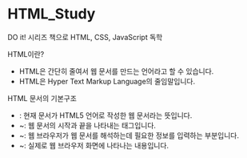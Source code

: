 ﻿# HTML_Study
DO it! 시리즈 책으로 HTML, CSS, JavaScript 독학

HTML이란?
- HTML은 간단히 줄여서 웹 문서를 만드는 언어라고 할 수 있습니다.
- HTML은 Hyper Text Markup Language의 줄임말입니다.

HTML 문서의 기본구조
- <!DOCTYPE html>: 현재 문서가 HTML5 언어로 작성한 웹 문서라는 뜻입니다.
- <html>~</html>: 웹 문서의 시작과 끝을 나타내는 태그입니다.
- <head>~</head>: 웹 브라우저가 웹 문서를 해석하는데 필요한 정보를 입력하는 부분입니다.
- <body>~</body>: 실제로 웹 브라우저 화면에 나타나는 내용입니다.
